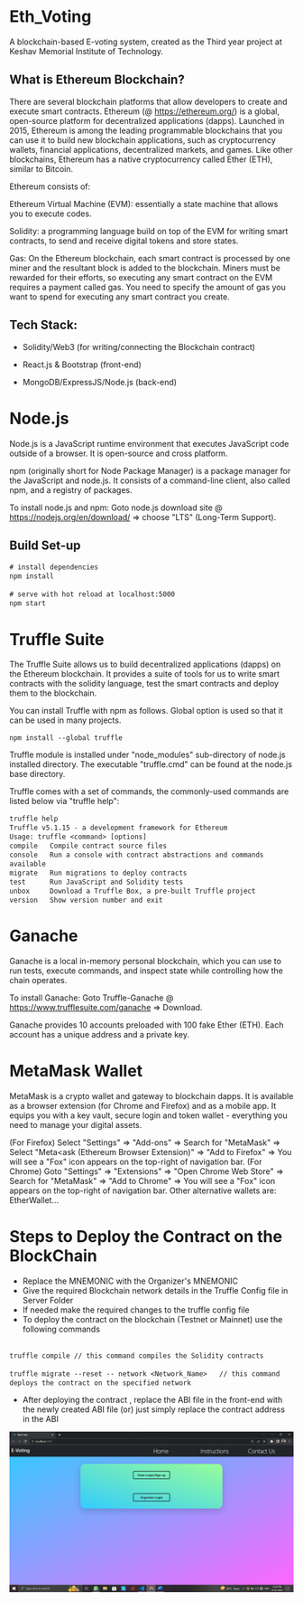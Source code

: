# Eth_Voting #
A blockchain-based E-voting system, created as the Third year project at Keshav Memorial Institute of Technology.

## What is Ethereum Blockchain?

There are several blockchain platforms that allow developers to create and execute smart contracts. Ethereum (@ https://ethereum.org/) is a global, open-source platform for decentralized applications (dapps). Launched in 2015, Ethereum is among the leading programmable blockchains that you can use it to build new blockchain applications, such as cryptocurrency wallets, financial applications, decentralized markets, and games. Like other blockchains, Ethereum has a native cryptocurrency called Ether (ETH), similar to Bitcoin.

Ethereum consists of:

Ethereum Virtual Machine (EVM): essentially a state machine that allows you to execute codes.

Solidity: a programming language build on top of the EVM for writing smart contracts, to send and receive digital tokens and store states.

Gas: On the Ethereum blockchain, each smart contract is processed by one miner and the resultant block is added to the blockchain. Miners must be rewarded for their efforts, so executing any smart contract on the EVM requires a payment called gas. You need to specify the amount of gas you want to spend for executing any smart contract you create.

## Tech Stack:

* Solidity/Web3 (for writing/connecting the Blockchain contract)

* React.js & Bootstrap (front-end)

* MongoDB/ExpressJS/Node.js (back-end)

# Node.js

Node.js is a JavaScript runtime environment that executes JavaScript code outside of a browser. It is open-source and cross platform.

npm (originally short for Node Package Manager) is a package manager for the JavaScript and node.js. It consists of a command-line client, also called npm, and a registry of packages.

To install node.js and npm: Goto node.js download site @ https://nodejs.org/en/download/ ⇒ choose "LTS" (Long-Term Support).


## Build Set-up ##

```
# install dependencies
npm install

# serve with hot reload at localhost:5000
npm start

```

# Truffle Suite

The Truffle Suite allows us to build decentralized applications (dapps) on the Ethereum blockchain. It provides a suite of tools for us to write smart contracts with the solidity language, test the smart contracts and deploy them to the blockchain.

You can install Truffle with npm as follows. Global option is used so that it can be used in many projects.

```
npm install --global truffle
```
Truffle module is installed under "node_modules" sub-directory of node.js installed directory. The executable "truffle.cmd" can be found at the node.js base directory.

Truffle comes with a set of commands, the commonly-used commands are listed below via "truffle help":

```
truffle help
Truffle v5.1.15 - a development framework for Ethereum
Usage: truffle <command> [options]
compile   Compile contract source files
console   Run a console with contract abstractions and commands available
migrate   Run migrations to deploy contracts
test      Run JavaScript and Solidity tests
unbox     Download a Truffle Box, a pre-built Truffle project
version   Show version number and exit
```

# Ganache
Ganache is a local in-memory personal blockchain, which you can use to run tests, execute commands, and inspect state while controlling how the chain operates.

To install Ganache: Goto Truffle-Ganache @ https://www.trufflesuite.com/ganache ⇒ Download.

Ganache provides 10 accounts preloaded with 100 fake Ether (ETH). Each account has a unique address and a private key.



# MetaMask Wallet 
MetaMask is a crypto wallet and gateway to blockchain dapps. It is available as a browser extension (for Chrome and Firefox) and as a mobile app. It equips you with a key vault, secure login and token wallet - everything you need to manage your digital assets.

(For Firefox) Select "Settings" ⇒ "Add-ons" ⇒ Search for "MetaMask" ⇒ Select "Meta<ask (Ethereum Browser Extension)" ⇒ "Add to Firefox" ⇒ You will see a "Fox" icon appears on the top-right of navigation bar.
(For Chrome) Goto "Settings" ⇒ "Extensions" ⇒ "Open Chrome Web Store" ⇒ Search for "MetaMask" ⇒ "Add to Chrome" ⇒ You will see a "Fox" icon appears on the top-right of navigation bar.
Other alternative wallets are: EtherWallet...


# Steps to Deploy the Contract on the BlockChain
- Replace the MNEMONIC with the Organizer's MNEMONIC
- Give the required Blockchain network details in the Truffle Config file in Server Folder
- If needed make the required changes to the truffle config file
- To deploy the contract on the blockchain (Testnet or Mainnet) use the following commands
``` 

truffle compile // this command compiles the Solidity contracts

truffle migrate --reset -- network <Network_Name>   // this command deploys the contract on the specified network

```

- After deploying the contract , replace the ABI file in the front-end with the newly created ABI file (or) just simply replace the contract address in the ABI


 ![alt](Screenshots/homepage.png "Title is optional")

